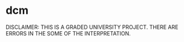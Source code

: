 # dcm

DISCLAIMER: THIS IS A GRADED UNIVERSITY PROJECT. THERE ARE ERRORS IN THE SOME OF THE INTERPRETATION.
